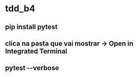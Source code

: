 # tdd_b4
## pip install pytest
## clica na pasta que vai mostrar -> Open in Integrated Terminal
## pytest --verbose

